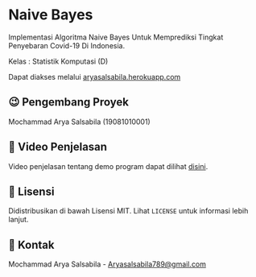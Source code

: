 # Naive Bayes

Implementasi Algoritma Naive Bayes Untuk Memprediksi Tingkat Penyebaran Covid-19 Di Indonesia.

Kelas : Statistik Komputasi (D)

Dapat diakses melalui [aryasalsabila.herokuapp.com](https://aryasalsabila.herokuapp.com/)

## :wink: Pengembang Proyek

Mochammad Arya Salsabila (19081010001)

## :movie_camera: Video Penjelasan 

Video penjelasan tentang demo program dapat dilihat [disini]().

## :paperclip: Lisensi 

Didistribusikan di bawah Lisensi MIT. Lihat `LICENSE` untuk informasi lebih lanjut.

## :email: Kontak

Mochammad Arya Salsabila - Aryasalsabila789@gmail.com
